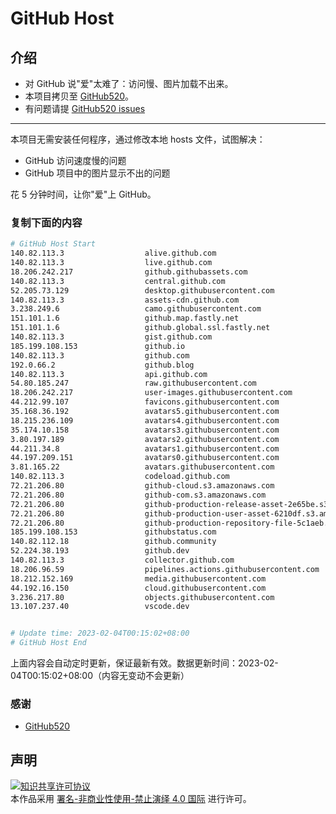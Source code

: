 # GitHub Host
## 介绍
- 对 GitHub 说"爱"太难了：访问慢、图片加载不出来。
- 本项目拷贝至 [GitHub520](https://github.com/521xueweihan/GitHub520)。
- 有问题请提 [GitHub520 issues](https://github.com/521xueweihan/GitHub520/issues/new)

---

本项目无需安装任何程序，通过修改本地 hosts 文件，试图解决：
- GitHub 访问速度慢的问题
- GitHub 项目中的图片显示不出的问题

花 5 分钟时间，让你"爱"上 GitHub。

### 复制下面的内容
```bash
# GitHub Host Start
140.82.113.3                  alive.github.com
140.82.113.3                  live.github.com
18.206.242.217                github.githubassets.com
140.82.113.3                  central.github.com
52.205.73.129                 desktop.githubusercontent.com
140.82.113.3                  assets-cdn.github.com
3.238.249.6                   camo.githubusercontent.com
151.101.1.6                   github.map.fastly.net
151.101.1.6                   github.global.ssl.fastly.net
140.82.113.3                  gist.github.com
185.199.108.153               github.io
140.82.113.3                  github.com
192.0.66.2                    github.blog
140.82.113.3                  api.github.com
54.80.185.247                 raw.githubusercontent.com
18.206.242.217                user-images.githubusercontent.com
44.212.99.107                 favicons.githubusercontent.com
35.168.36.192                 avatars5.githubusercontent.com
18.215.236.109                avatars4.githubusercontent.com
35.174.10.158                 avatars3.githubusercontent.com
3.80.197.189                  avatars2.githubusercontent.com
44.211.34.8                   avatars1.githubusercontent.com
44.197.209.151                avatars0.githubusercontent.com
3.81.165.22                   avatars.githubusercontent.com
140.82.113.3                  codeload.github.com
72.21.206.80                  github-cloud.s3.amazonaws.com
72.21.206.80                  github-com.s3.amazonaws.com
72.21.206.80                  github-production-release-asset-2e65be.s3.amazonaws.com
72.21.206.80                  github-production-user-asset-6210df.s3.amazonaws.com
72.21.206.80                  github-production-repository-file-5c1aeb.s3.amazonaws.com
185.199.108.153               githubstatus.com
140.82.112.18                 github.community
52.224.38.193                 github.dev
140.82.113.3                  collector.github.com
18.206.96.59                  pipelines.actions.githubusercontent.com
18.212.152.169                media.githubusercontent.com
44.192.16.150                 cloud.githubusercontent.com
3.236.217.80                  objects.githubusercontent.com
13.107.237.40                 vscode.dev


# Update time: 2023-02-04T00:15:02+08:00
# GitHub Host End

```
上面内容会自动定时更新，保证最新有效。数据更新时间：2023-02-04T00:15:02+08:00（内容无变动不会更新）

### 感谢

- [GitHub520](https://github.com/521xueweihan/GitHub520)

## 声明
<a rel="license" href="https://creativecommons.org/licenses/by-nc-nd/4.0/deed.zh"><img alt="知识共享许可协议" style="border-width: 0" src="https://licensebuttons.net/l/by-nc-nd/4.0/88x31.png"></a><br>本作品采用 <a rel="license" href="https://creativecommons.org/licenses/by-nc-nd/4.0/deed.zh">署名-非商业性使用-禁止演绎 4.0 国际</a> 进行许可。